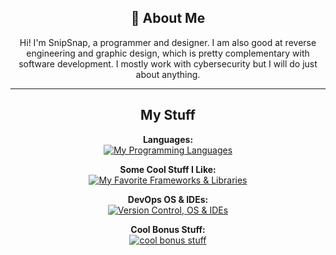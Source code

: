 <div align="center">

  ## 🐢 About Me

  Hi! I'm SnipSnap, a programmer and designer. I am also good at reverse engineering and graphic design, which is pretty complementary with software development. I mostly work with cybersecurity but I will do just about anything.


  ---

  ##  My Stuff

  <p align="center">
    <strong>Languages:</strong><br>
    <a href="https://skillicons.dev">
      <img src="https://skillicons.dev/icons?i=java,python,js,php,kotlin,html,css,c,cpp,lua,rust,cs,ts" alt="My Programming Languages"/>
    </a>
  </p>

  <p align="center">
    <strong>Some Cool Stuff I Like:</strong><br>
    <a href="https://skillicons.dev">
      <img src="https://skillicons.dev/icons?i=nodejs,react,vue,express,nextjs,django,flask,fastapi,spring,java,bootstrap,docker,rust,gradle,maven,angular,pytorch,unreal,unity,discordjs&perline=12" alt="My Favorite Frameworks & Libraries"/>
    </a>
  </p>

  <p align="center">
    <strong>DevOps OS & IDEs:</strong><br>
    <a href="https://skillicons.dev">
      <img src="https://skillicons.dev/icons?i=git,github,windows,arch,idea,vscode&perline=6" alt="Version Control, OS & IDEs"/>
    </a>
  </p>

<p align="center">
    <strong>Cool Bonus Stuff:</strong><br>
    <a href="https://skillicons.dev">
      <img src="https://skillicons.dev/icons?i=latex,blender,ps,ai&perline=6" alt="cool bonus stuff"/>
    </a>
  </p>
</div>
